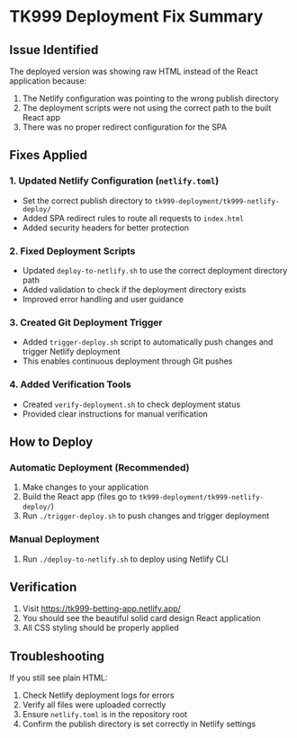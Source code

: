 # TK999 Deployment Fix Summary

## Issue Identified
The deployed version was showing raw HTML instead of the React application because:
1. The Netlify configuration was pointing to the wrong publish directory
2. The deployment scripts were not using the correct path to the built React app
3. There was no proper redirect configuration for the SPA

## Fixes Applied

### 1. Updated Netlify Configuration (`netlify.toml`)
- Set the correct publish directory to `tk999-deployment/tk999-netlify-deploy/`
- Added SPA redirect rules to route all requests to `index.html`
- Added security headers for better protection

### 2. Fixed Deployment Scripts
- Updated `deploy-to-netlify.sh` to use the correct deployment directory path
- Added validation to check if the deployment directory exists
- Improved error handling and user guidance

### 3. Created Git Deployment Trigger
- Added `trigger-deploy.sh` script to automatically push changes and trigger Netlify deployment
- This enables continuous deployment through Git pushes

### 4. Added Verification Tools
- Created `verify-deployment.sh` to check deployment status
- Provided clear instructions for manual verification

## How to Deploy

### Automatic Deployment (Recommended)
1. Make changes to your application
2. Build the React app (files go to `tk999-deployment/tk999-netlify-deploy/`)
3. Run `./trigger-deploy.sh` to push changes and trigger deployment

### Manual Deployment
1. Run `./deploy-to-netlify.sh` to deploy using Netlify CLI

## Verification
1. Visit https://tk999-betting-app.netlify.app/
2. You should see the beautiful solid card design React application
3. All CSS styling should be properly applied

## Troubleshooting
If you still see plain HTML:
1. Check Netlify deployment logs for errors
2. Verify all files were uploaded correctly
3. Ensure `netlify.toml` is in the repository root
4. Confirm the publish directory is set correctly in Netlify settings